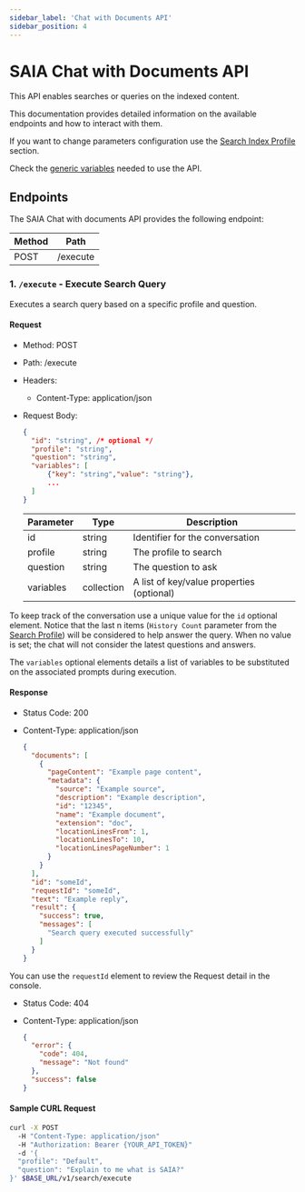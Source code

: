 ```yaml
---
sidebar_label: 'Chat with Documents API'
sidebar_position: 4
---
```


# SAIA Chat with Documents API

This API enables searches or queries on the indexed content. 

This documentation provides detailed information on the available endpoints and how to interact with them. 

If you want to change parameters configuration use the [Search Index Profile](../SearchIndexProfile.md) section.

Check the [generic variables](./APIReference.md#generic-variables) needed to use the API.

## Endpoints

The SAIA Chat with documents API provides the following endpoint:

| Method | Path                  |
| ------ | --------------------- |
| POST   | /execute              |

### 1. `/execute` - Execute Search Query

Executes a search query based on a specific profile and question.

#### Request

- Method: POST
- Path: /execute
- Headers:
  - Content-Type: application/json
- Request Body:

  ```json
  {
    "id": "string", /* optional */
    "profile": "string",
    "question": "string",
    "variables": [
        {"key": "string","value": "string"},
        ...
    ]
  }
  ```

  | Parameter | Type   | Description                     |
  | --------- | ------ | ------------------------------- |
  | id | string | Identifier for the conversation |
  | profile   | string | The profile to search           |
  | question  | string | The question to ask             |
  | variables | collection | A list of key/value properties (optional)|

To keep track of the conversation use a unique value for the `id` optional element. Notice that the last n items (`History Count` parameter from the [Search Profile](../SearchIndexProfile.md#history-document-count-scores)) will be considered to help answer the query. When no value is set; the chat will not consider the latest questions and answers.

The `variables` optional elements details a list of variables to be substituted on the associated prompts during execution.

#### Response

- Status Code: 200
- Content-Type: application/json

  ```json
  {
    "documents": [
      {
        "pageContent": "Example page content",
        "metadata": {
          "source": "Example source",
          "description": "Example description",
          "id": "12345",
          "name": "Example document",
          "extension": "doc",
          "locationLinesFrom": 1,
          "locationLinesTo": 10,
          "locationLinesPageNumber": 1
        }
      }
    ],
    "id": "someId",
    "requestId": "someId",
    "text": "Example reply",
    "result": {
      "success": true,
      "messages": [
        "Search query executed successfully"
      ]
    }
  }
  ```

You can use the `requestId` element to review the Request detail in the console.

- Status Code: 404
- Content-Type: application/json

  ```json
  {
    "error": {
      "code": 404,
      "message": "Not found"
    },
    "success": false
  }
  ```

#### Sample CURL Request

```bash
curl -X POST
  -H "Content-Type: application/json"
  -H "Authorization: Bearer {YOUR_API_TOKEN}"
  -d '{
  "profile": "Default",
  "question": "Explain to me what is SAIA?"
}' $BASE_URL/v1/search/execute
```
